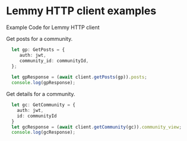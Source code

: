 # Lemmy HTTP client examples #

Example Code for Lemmy HTTP client

Get posts for a community.

```ts
  let gp: GetPosts = {
     auth: jwt,
     community_id: communityId,
  };
  
  let gpResponse = (await client.getPosts(gp)).posts;
  console.log(gpResponse);
```

Get details for a community.

```ts
  let gc: GetCommunity = {
    auth: jwt,
    id: communityId
  }
  let gcResponse = (await client.getCommunity(gc)).community_view;
  console.log(gcResponse);
```

